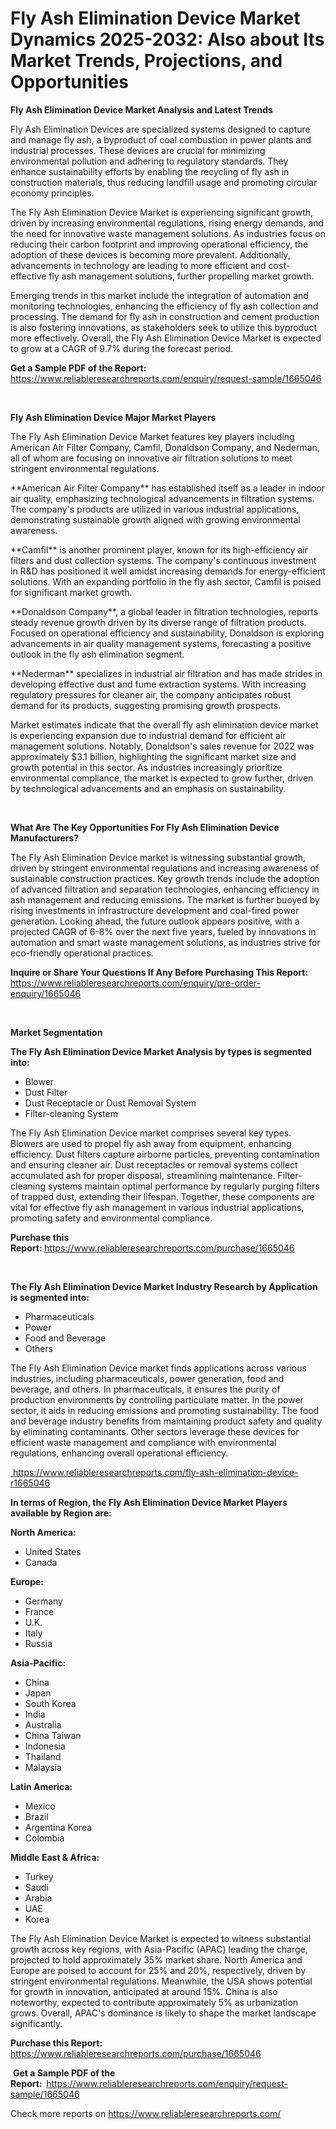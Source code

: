 <p><h1>Fly Ash Elimination Device Market Dynamics 2025-2032: Also about Its Market Trends, Projections, and Opportunities</h1></p><p><strong>Fly Ash Elimination Device Market Analysis and Latest Trends</strong></p>
<p><p>Fly Ash Elimination Devices are specialized systems designed to capture and manage fly ash, a byproduct of coal combustion in power plants and industrial processes. These devices are crucial for minimizing environmental pollution and adhering to regulatory standards. They enhance sustainability efforts by enabling the recycling of fly ash in construction materials, thus reducing landfill usage and promoting circular economy principles.</p><p>The Fly Ash Elimination Device Market is experiencing significant growth, driven by increasing environmental regulations, rising energy demands, and the need for innovative waste management solutions. As industries focus on reducing their carbon footprint and improving operational efficiency, the adoption of these devices is becoming more prevalent. Additionally, advancements in technology are leading to more efficient and cost-effective fly ash management solutions, further propelling market growth.</p><p>Emerging trends in this market include the integration of automation and monitoring technologies, enhancing the efficiency of fly ash collection and processing. The demand for fly ash in construction and cement production is also fostering innovations, as stakeholders seek to utilize this byproduct more effectively. Overall, the Fly Ash Elimination Device Market is expected to grow at a CAGR of 9.7% during the forecast period.</p></p>
<p><strong>Get a Sample PDF of the Report:&nbsp;</strong> <a href="https://www.reliableresearchreports.com/enquiry/request-sample/1665046?utm_campaign=2233&utm_medium=2&utm_source=Github&utm_content=ia&utm_term=08032025&utm_id=fly-ash-elimination-device">https://www.reliableresearchreports.com/enquiry/request-sample/1665046</a></p>
<p>&nbsp;</p>
<p><strong>Fly Ash Elimination Device Major Market Players</strong></p>
<p><p>The Fly Ash Elimination Device Market features key players including American Air Filter Company, Camfil, Donaldson Company, and Nederman, all of whom are focusing on innovative air filtration solutions to meet stringent environmental regulations.</p><p>**American Air Filter Company** has established itself as a leader in indoor air quality, emphasizing technological advancements in filtration systems. The company's products are utilized in various industrial applications, demonstrating sustainable growth aligned with growing environmental awareness.</p><p>**Camfil** is another prominent player, known for its high-efficiency air filters and dust collection systems. The company's continuous investment in R&D has positioned it well amidst increasing demands for energy-efficient solutions. With an expanding portfolio in the fly ash sector, Camfil is poised for significant market growth.</p><p>**Donaldson Company**, a global leader in filtration technologies, reports steady revenue growth driven by its diverse range of filtration products. Focused on operational efficiency and sustainability, Donaldson is exploring advancements in air quality management systems, forecasting a positive outlook in the fly ash elimination segment.</p><p>**Nederman** specializes in industrial air filtration and has made strides in developing effective dust and fume extraction systems. With increasing regulatory pressures for cleaner air, the company anticipates robust demand for its products, suggesting promising growth prospects.</p><p>Market estimates indicate that the overall fly ash elimination device market is experiencing expansion due to industrial demand for efficient air management solutions. Notably, Donaldson's sales revenue for 2022 was approximately $3.1 billion, highlighting the significant market size and growth potential in this sector. As industries increasingly prioritize environmental compliance, the market is expected to grow further, driven by technological advancements and an emphasis on sustainability.</p></p>
<p>&nbsp;</p>
<p><strong>What Are The Key Opportunities For Fly Ash Elimination Device Manufacturers?</strong></p>
<p><p>The Fly Ash Elimination Device market is witnessing substantial growth, driven by stringent environmental regulations and increasing awareness of sustainable construction practices. Key growth trends include the adoption of advanced filtration and separation technologies, enhancing efficiency in ash management and reducing emissions. The market is further buoyed by rising investments in infrastructure development and coal-fired power generation. Looking ahead, the future outlook appears positive, with a projected CAGR of 6-8% over the next five years, fueled by innovations in automation and smart waste management solutions, as industries strive for eco-friendly operational practices.</p></p>
<p><strong>Inquire or Share Your Questions If Any Before Purchasing This Report:</strong> <a href="https://www.reliableresearchreports.com/enquiry/pre-order-enquiry/1665046?utm_campaign=2233&utm_medium=2&utm_source=Github&utm_content=ia&utm_term=08032025&utm_id=fly-ash-elimination-device">https://www.reliableresearchreports.com/enquiry/pre-order-enquiry/1665046</a></p>
<p>&nbsp;</p>
<p><strong>Market Segmentation</strong></p>
<p><strong>The Fly Ash Elimination Device Market Analysis by types is segmented into:</strong></p>
<p><ul><li>Blower</li><li>Dust Filter</li><li>Dust Receptacle or Dust Removal System</li><li>Filter-cleaning System</li></ul></p>
<p><p>The Fly Ash Elimination Device market comprises several key types. Blowers are used to propel fly ash away from equipment, enhancing efficiency. Dust filters capture airborne particles, preventing contamination and ensuring cleaner air. Dust receptacles or removal systems collect accumulated ash for proper disposal, streamlining maintenance. Filter-cleaning systems maintain optimal performance by regularly purging filters of trapped dust, extending their lifespan. Together, these components are vital for effective fly ash management in various industrial applications, promoting safety and environmental compliance.</p></p>
<p><strong>Purchase this Report:&nbsp;</strong><a href="https://www.reliableresearchreports.com/purchase/1665046?utm_campaign=2233&utm_medium=2&utm_source=Github&utm_content=ia&utm_term=08032025&utm_id=fly-ash-elimination-device">https://www.reliableresearchreports.com/purchase/1665046</a></p>
<p>&nbsp;</p>
<p><strong>The Fly Ash Elimination Device Market Industry Research by Application is segmented into:</strong></p>
<p><ul><li>Pharmaceuticals</li><li>Power</li><li>Food and Beverage</li><li>Others</li></ul></p>
<p><p>The Fly Ash Elimination Device market finds applications across various industries, including pharmaceuticals, power generation, food and beverage, and others. In pharmaceuticals, it ensures the purity of production environments by controlling particulate matter. In the power sector, it aids in reducing emissions and promoting sustainability. The food and beverage industry benefits from maintaining product safety and quality by eliminating contaminants. Other sectors leverage these devices for efficient waste management and compliance with environmental regulations, enhancing overall operational efficiency.</p></p>
<p><a href="https://www.reliableresearchreports.com/fly-ash-elimination-device-r1665046?utm_campaign=2233&utm_medium=2&utm_source=Github&utm_content=ia&utm_term=08032025&utm_id=fly-ash-elimination-device">&nbsp;https://www.reliableresearchreports.com/fly-ash-elimination-device-r1665046</a></p>
<p><strong>In terms of Region, the Fly Ash Elimination Device Market Players available by Region are:</strong></p>
<p>
    <p> <strong> North America: </strong>
        <ul>
            <li>United States</li>
            <li>Canada</li>
        </ul>
        </p> 
    <p> <strong> Europe: </strong>
        <ul>
            <li>Germany</li>
            <li>France</li>
            <li>U.K.</li>
            <li>Italy</li>
            <li>Russia</li>
        </ul>
        </p> 
    <p> <strong> Asia-Pacific: </strong>
        <ul>
            <li>China</li>
            <li>Japan</li>
            <li>South Korea</li>
            <li>India</li>
            <li>Australia</li>
            <li>China Taiwan</li>
            <li>Indonesia</li>
            <li>Thailand</li>
            <li>Malaysia</li>
        </ul>
        </p> 
    <p> <strong> Latin America: </strong>
        <ul>
            <li>Mexico</li>
            <li>Brazil</li>
            <li>Argentina Korea</li>
            <li>Colombia</li>
        </ul>
        </p> 
    <p> <strong> Middle East & Africa: </strong>
        <ul>
            <li>Turkey</li>
            <li>Saudi</li>
            <li>Arabia</li>
            <li>UAE</li>
            <li>Korea</li>
        </ul>
    </p>
    </p>
<p><p>The Fly Ash Elimination Device Market is expected to witness substantial growth across key regions, with Asia-Pacific (APAC) leading the charge, projected to hold approximately 35% market share. North America and Europe are poised to account for 25% and 20%, respectively, driven by stringent environmental regulations. Meanwhile, the USA shows potential for growth in innovation, anticipated at around 15%. China is also noteworthy, expected to contribute approximately 5% as urbanization grows. Overall, APAC's dominance is likely to shape the market landscape significantly.</p></p>
<p><strong>Purchase this Report: </strong><a href="https://www.reliableresearchreports.com/purchase/1665046?utm_campaign=2233&utm_medium=2&utm_source=Github&utm_content=ia&utm_term=08032025&utm_id=fly-ash-elimination-device">https://www.reliableresearchreports.com/purchase/1665046</a></p>
<p>&nbsp;<strong>Get a Sample PDF of the Report:&nbsp;&nbsp;</strong><a href="https://www.reliableresearchreports.com/enquiry/request-sample/1665046?utm_campaign=2233&utm_medium=2&utm_source=Github&utm_content=ia&utm_term=08032025&utm_id=fly-ash-elimination-device">https://www.reliableresearchreports.com/enquiry/request-sample/1665046</a></p>
<p><strong></strong></p>
<p>Check more reports on <a href="https://www.reliableresearchreports.com/?utm_campaign=2233&utm_medium=2&utm_source=Github&utm_content=ia&utm_term=08032025&utm_id=fly-ash-elimination-device">https://www.reliableresearchreports.com/</a></p>